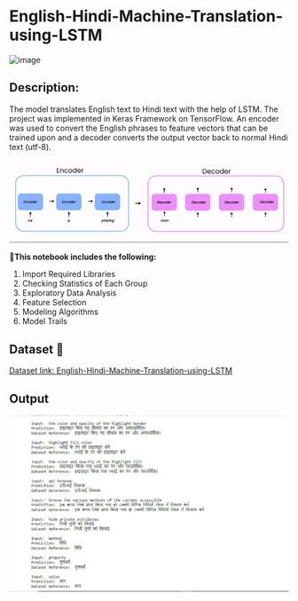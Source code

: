 # English-Hindi-Machine-Translation-using-LSTM

![image](https://www.google.com/url?sa=i&url=https%3A%2F%2Fwww.fiverr.com%2Fhiteshkumar0786%2Ftranslate-english-to-hindi-and-other-launguages&psig=AOvVaw3mpRZpNRWrvp2d2oZpBs8y&ust=1722101119380000&source=images&cd=vfe&opi=89978449&ved=0CBEQjRxqFwoTCKCkz-ScxYcDFQAAAAAdAAAAABAV)

## Description:
The model translates English text to Hindi text with the help of LSTM. The project was implemented in Keras Framework on TensorFlow. An encoder was used to convert the English phrases to feature vectors that can be trained upon and a decoder converts the output vector back to normal Hindi text (utf-8).

![image](https://github.com/prasad044/English-Hindi-Machine-Translation-using-LSTM/blob/main/images/1_R-Ul_DUk74cj79bPr5UalQ.gif?raw=true)

**📱This notebook includes the following:**

1. Import Required Libraries
2. Checking Statistics of Each Group
3. Exploratory Data Analysis
4. Feature Selection
5. Modeling Algorithms
6. Model Trails

## Dataset 📔

[Dataset link: English-Hindi-Machine-Translation-using-LSTM](https://www.cfilt.iitb.ac.in/iitb_parallel/)

## Output 

![image](https://github.com/prasad044/English-Hindi-Machine-Translation-using-LSTM/blob/main/images/image.jpg?raw=true)

